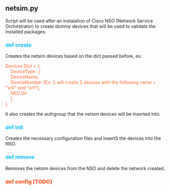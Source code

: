 ## netsim.py

Script will be used after an instalation of Cisco NSO (Network Service Orchestrator) to create dummy devices that will be used to validate the installed packages.

<h3 style="color:#00BFFF"> def create </h3>

Creates the netsim devices based on the dict passed before, ex:

<span style="color:#FE642E">
Devices Dict = { <br>
&nbsp&nbsp&nbsp DeviceType : [ <br> 
&nbsp&nbsp&nbsp DeviceName,<br>
&nbsp&nbsp&nbsp DeviceNumber (Ex: 2 will create 2 devices with the following name = "xr0" and "xr1"),<br>
&nbsp&nbsp&nbsp NED Dir <br>
&nbsp&nbsp&nbsp ]<br>    
}
</span>

It also creates the authgroup that the netsim devices will be inserted into.

<h3 style="color:#00BFFF"> def init </h3>

Creates the necessary configuration files and insertS the devices into the NSO.

<h3 style="color:#00BFFF"> def remove </h3>

Removes the netsim devices from the NSO and delete the network created.

<h3 style="color:#FF4000"> def config [TODO] </h3>